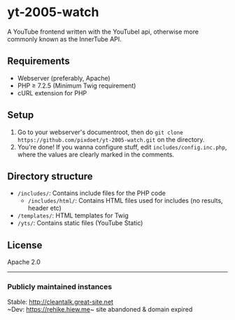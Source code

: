 # yt-2005-watch  
A YouTube frontend written with the YouTubeI api, otherwise more commonly known as the InnerTube API.  

## Requirements
- Webserver (preferably, Apache)
- PHP ≥ 7.2.5 (Minimum Twig requirement)
- cURL extension for PHP

## Setup  
1. Go to your webserver's documentroot, then do `git clone https://github.com/pixdoet/yt-2005-watch.git` on the directory.  
2. You're done! If you wanna configure stuff, edit `includes/config.inc.php`, where the values are clearly marked in the comments.  

## Directory structure
- `/includes/`: Contains include files for the PHP code
    - `/includes/html/`: Contains HTML files used for includes (no results, header etc)
- `/templates/`: HTML templates for Twig
- `/yts/`: Contains static files (YouTube Static)


## License  
Apache 2.0

---

### Publicly maintained instances
Stable: http://cleantalk.great-site.net  
~Dev: https://rehike.hiew.me~ site abandoned & domain expired
